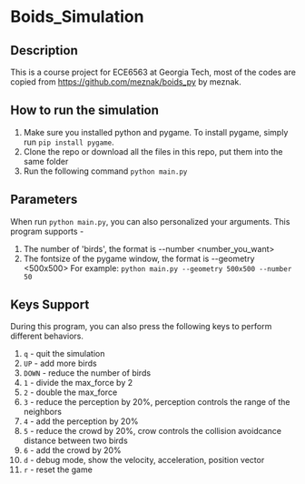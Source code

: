 # Boids_Simulation

## Description

This is a course project for ECE6563 at Georgia Tech, most of the codes are copied from https://github.com/meznak/boids_py by meznak.

## How to run the simulation
1. Make sure you installed python and pygame. To install pygame, simply run `pip install pygame`.
2. Clone the repo or download all the files in this repo, put them into the same folder
3. Run the following command `python main.py`

## Parameters
When run `python main.py`, you can also personalized your arguments. This program supports -
1. The number of 'birds', the format is --number <number_you_want>
2. The fontsize of the pygame window, the format is --geometry <500x500>
For example:
`python main.py --geometry 500x500 --number 50`

## Keys Support
During this program, you can also press the following keys to perform different behaviors.
1. `q` - quit the simulation
2. `UP` - add more birds
3. `DOWN` - reduce the number of birds
4. `1` - divide the max_force by 2
5. `2` - double the max_force
6. `3` - reduce the perception by 20%, perception controls the range of the neighbors
7. `4` - add the perception by 20%
8. `5` - reduce the crowd by 20%, crow controls the collision avoidcance distance between two birds
9. `6` - add the crowd by 20%
10. `d` - debug mode, show the velocity, acceleration, position vector
11. `r` - reset the game
